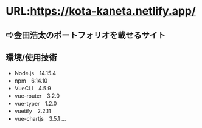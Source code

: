 # URL:https://kota-kaneta.netlify.app/
## ⇨金田浩太のポートフォリオを載せるサイト

## 環境/使用技術

- Node.js　14.15.4
- npm　6.14.10
- VueCLI　4.5.9
- vue-router　3.2.0
- vue-typer　1.2.0
- vuetify　2.2.11
- vue-chartjs　3.5.1 ...
